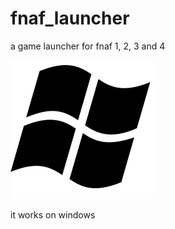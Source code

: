 # fnaf_launcher
a game launcher for fnaf 1, 2, 3 and 4

![](images/windows.png)

it works on windows


